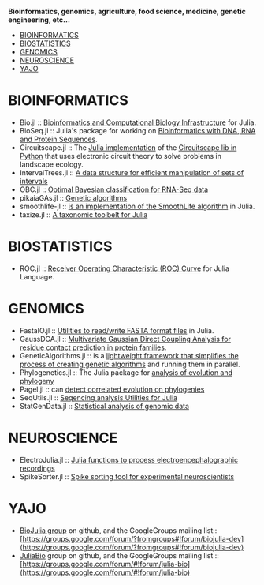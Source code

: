 **Bioinformatics, genomics, agriculture, food science, medicine, genetic engineering, etc...**

* [BIOINFORMATICS](#bioinformatics)
* [BIOSTATISTICS](#bioinformatics)
* [GENOMICS](#genomics)
* [NEUROSCIENCE](#neuroscience)
* [YAJO](#yajo)
   


# BIOINFORMATICS
* Bio.jl :: [Bioinformatics and Computational Biology Infrastructure](https://github.com/BioJulia/Bio.jl) for Julia.
* BioSeq.jl :: Julia's package for working on [Bioinformatics with DNA, RNA and Protein Sequences](https://github.com/diegozea/BioSeq.jl).
* Circuitscape.jl :: The [Julia implementation](https://github.com/tanmaykm/Circuitscape.jl) of the [Circuitscape lib in Python](http://www.circuitscape.org/) that uses electronic circuit theory to solve problems in landscape ecology.
* IntervalTrees.jl :: [A data structure for efficient manipulation of sets of intervals](https://github.com/BioJulia/IntervalTrees.jl)
* OBC.jl :: [Optimal Bayesian classification for RNA-Seq data](https://github.com/binarybana/OBC.jl)
* pikaiaGAs.jl :: [Genetic algorithms](https://github.com/tmeits/pikaiaGAs.jl)
* smoothlife-jl :: [is an implementation of the SmoothLife algorithm](https://github.com/jamak/smoothlife-jl) in Julia.
* taxize.jl :: [A taxonomic toolbelt for Julia](https://github.com/sckott/taxize.jl)


# BIOSTATISTICS
* ROC.jl :: [Receiver Operating Characteristic (ROC) Curve](https://github.com/diegozea/ROC.jl) for Julia Language.


# GENOMICS
* FastaIO.jl :: [Utilities to read/write FASTA format files](https://github.com/carlobaldassi/FastaIO.jl) in Julia.
* GaussDCA.jl :: [Multivariate Gaussian Direct Coupling Analysis for residue contact prediction in protein families](https://github.com/carlobaldassi/GaussDCA.jl).
* GeneticAlgorithms.jl :: is a [lightweight framework that simplifies the process of creating genetic algorithms](https://github.com/forio/GeneticAlgorithms.jl) and running them in parallel.
* Phylogenetics.jl :: The Julia package for [analysis of evolution and phylogeny](https://github.com/Ward9250/Phylogenetics.jl)
* Pagel.jl :: can [detect correlated evolution on phylogenies](https://github.com/porterjamesj/Pagel.jl)
* SeqUtils.jl :: [Seqencing analysis Utilities for Julia](https://github.com/nlhepler/SeqUtils.jl)
* StatGenData.jl :: [Statistical analysis of genomic data](https://github.com/dmbates/StatGenData.jl)


# NEUROSCIENCE
* ElectroJulia.jl :: [Julia functions to process electroencephalographic recordings](https://github.com/sam81/ElectroJulia.jl)
* SpikeSorter.jl :: [Spike sorting tool for experimental neuroscientists](https://github.com/grero/SpikeSorter.jl)


# YAJO
* [BioJulia group](https://github.com/BioJulia) on github, and the GoogleGroups mailing list:: [https://groups.google.com/forum/?fromgroups#!forum/biojulia-dev](https://groups.google.com/forum/?fromgroups#!forum/biojulia-dev)
* [JuliaBio](https://github.com/JuliaBio) group on github, and the GoogleGroups mailing list :: [https://groups.google.com/forum/#!forum/julia-bio](https://groups.google.com/forum/#!forum/julia-bio)



